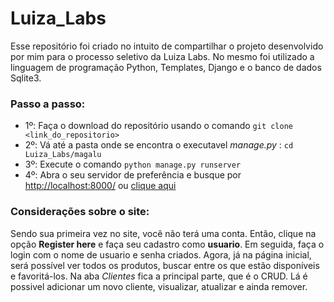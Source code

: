 # Luiza_Labs

Esse repositório foi criado no intuito de compartilhar o projeto desenvolvido por mim para o processo seletivo da Luiza Labs.
No mesmo foi utilizado a linguagem de programação Python, Templates, Django e o banco de dados Sqlite3.

### Passo a passo:

* 1º: Faça o download do repositório usando o comando `git clone <link_do_repositorio>`
* 2º: Vá até a pasta onde se encontra o executavel *manage.py* : `cd Luiza_Labs/magalu`
* 3º: Execute o comando `python manage.py runserver`
* 4º: Abra o seu servidor de preferência e busque por <http://localhost:8000/> ou [clique aqui](http://localhost:8000/)

### Considerações sobre o site:

Sendo sua primeira vez no site, você não terá uma conta. Então, clique na opção **Register here** e faça seu cadastro como **usuario**. 
Em seguida, faça o login com o nome de usuario e senha criados. 
Agora, já na página inicial, será possível ver todos os produtos, buscar entre os que estão disponíveis e favoritá-los. 
Na aba *Clientes* fica a principal parte, que é o CRUD. Lá é possivel adicionar um novo cliente, visualizar, atualizar e ainda remover.

